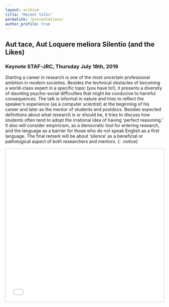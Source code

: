 ```yaml
---
layout: archive
title: "Recent talks"
permalink: /presentations/
author_profile: true
---
```




## Aut tace, Aut Loquere meliora Silentio (and the Likes) 
### Keynote STAF-JRC, Thursday July 18th, 2019

Starting a career in research is one of the most uncertain professional ambition in modern societies. Besides the technical obstacles of becoming a world-class expert in a specific topic (you have to!), it presents a diversity of daunting psycho-social difficulties that might be conducive to harmful consequences. The talk is informal in nature and tries to reflect the speaker’s experience (as a computer scientist) at the beginning of his career and later as the mentor of students and postdocs. Besides expected definitions about what research is or should be, it tries to discuss how students often tend to adopt the irrational idea of having ‘perfect reasoning.’ It also will consider empiricism, as a democratic tool for entering research, and the language as a barrier for those who do not speak English as a first language. The final remark will be about ‘silence’ as a beneficial or pathological aspect of both researchers and mentors.
{: .notice}

<iframe src="//www.slideshare.net/slideshow/embed_code/key/aOary27Qsy7qJm" width="795" height="487" frameborder="0" marginwidth="0" marginheight="0" scrolling="no" style="border:1px solid #CCC; border-width:1px; margin-bottom:5px; max-width: 100%;" allowfullscreen> </iframe> 

